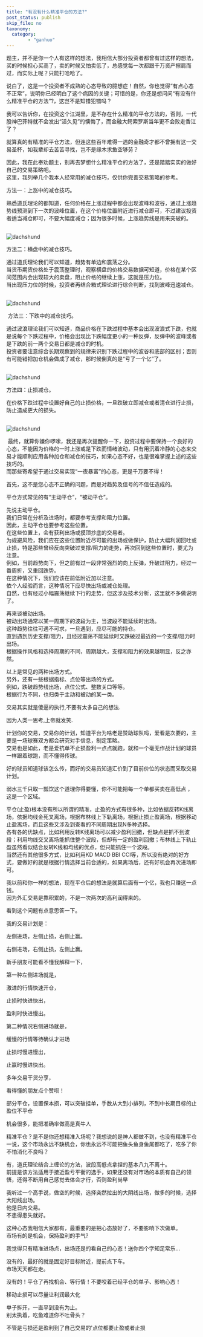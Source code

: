 ```yaml
---
title: "有没有什么精准平仓的方法?"
post_status: publish
skip_file: no
taxonomy:
  category:
        - "ganhuo"
---
```


题主，并不是你一个人有这样的想法，我相信大部分投资者都曾有过这样的想法，买的时候担心买高了，卖的时候又怕卖低了，总感觉每一次都跟千万资产擦肩而过，而实际上呢？只能打哈哈了。

说白了，这是一个投资者不成熟的心态导致的臆想症！自然，你也觉得“有点心态不正常”，说明你已经明白了这个病因的关键；可惜的是，你还是想问问“有没有什么精准平仓的方法”?，这岂不是知错犯错吗？

我可以告诉你，在投资这个江湖里，是不存在什么精准的平仓方法的，否则，一代股神巴菲特就不会发出“活久见”的懊悔了，而金融大鳄索罗斯当年更不会败走香江了？

就算真的有精准的平仓方法，但连这些百年难得一遇的金融奇才都不曾拥有这一交易圣杯，如我辈却去苦苦寻找，岂不是缘木求鱼空够劳？

因此，我在此奉劝题主，别再去梦想什么精准平仓的方法了，还是踏踏实实的做好自己的交易策略吧。  
这里，我列举几个我本人经常用的减仓技巧，仅供你完善交易策略的参考。

方法一：上涨中的减仓技巧。

熟悉道氏理论的都知道，任何价格在上涨过程中都会出现波峰和波谷，通过上涨趋势线预测到下一次的波峰位置，在这个价格位置附近进行减仓即可，不过建议投资者适当减仓即可，不要大幅度减仓；因为很多时候，上涨趋势线是用来突破的。  
 

![dachshund](https://cdn.fendou.la/funstoutiao/2020/11/113737665.png "1.1.png")

方法二：横盘中的减仓技巧。

通过道氏理论我们可以知道，趋势有单边和震荡之分。  
当货币期货价格处于震荡整理时，观察横盘的价格交易数据可知道，价格在某个区间范围内会出现较大的卖盘，阻止价格的继续上涨，这就是压力位。  
当出现压力位的时候，投资者再结合箱式理论进行综合判断，找到波峰迅速减仓。  
 

![dachshund](https://cdn.fendou.la/funstoutiao/2020/11/113746899.png "1.2.png")

 方法三：下跌中的减仓技巧。

通过波浪理论我们可以知道，商品价格在下跌过程中基本会出现波浪式下跌，也就是说每个下跌过程中，价格会出现比下跌幅度更小的一种反弹，反弹中的波峰或者是下跌的前一两个交易日都是减仓的时机。  
投资者要注意综合长期观察到的规律来识别下跌过程中的波谷和底部的区别；否则有可能错把加仓机会做成了减仓，那时候倒真的是“亏了一个亿”了。  
 

![dachshund](https://cdn.fendou.la/funstoutiao/2020/11/113802509.png "1.3.png")

方法四：止损减仓。

在价格下跌过程中设置好自己的止损价格，一旦跌破立即减仓或者清仓进行止损，防止造成更大的损失。  
 

![dachshund](https://cdn.fendou.la/funstoutiao/2020/11/113812165.png "1.png")

 最终，就算你嫌你啰嗦，我还是再次提醒你一下，投资过程中要保持一个良好的心态，不能因为价格的一时上涨或是下跌而情绪波动，只有用沉着冷静的心态来交易才能顺利应用各种加仓和减仓的技巧，如果心态不好，也是很难掌握上述的这些技巧的。  
而那些寄希望于通过交易实现“一夜暴富”的心态，更是千万要不得！

首先，这不是您心态不正确的问题，而是对趋势及信号的不信任造成的。

平仓方式常见的有“主动平仓”，“被动平仓”。

先说主动平仓。  
我们日常在分析及进场时，都要参考支撑和阻力位置。  
因此，主动平仓也要参考这些位置。  
在这些位置上，会有获利出场或摸顶抄底的交易者。  
为规避风险，我们应在这些位置附近尽可能的出场或做保护，防止大幅利润回吐或止损，特是那些曾经反向突破过支撑/阻力的走势，再次回到这些位置时，要尤为注意。  
例如，当前趋势向下，但之前有过一段非常强烈的向上反弹，升破过阻力，经过一番周折，又重回跌势。  
在这种情况下，我们应该在前低附近加以注意。  
依个人经验而言，这种情况下应尽快出场或减仓处理。  
自然，也有经过小幅震荡继续下行的走势，但这涉及技术分析，这里就不多做说明了。

再来谈被动出场。  
被动出场通常以某一周期下的波段为主，当波段不能延续时出场。  
这种趋势往往可遇不可求，一旦遇到，应尽可能的持仓。  
直到遇到历史支撑/阻力，且经过震荡不能延续时又跌破过最近的一个支撑/阻力时出场。  
根据操作风格和选择周期的不同，周期越大，支撑和阻力的效果越明显，反之亦然。

以上是常见的两种出场方式。  
另外，还有一些根据指标、点位等出场的方式。  
例如，跌破趋势线出场，点位公式、整数关口等等。  
根据行为不同，也归类于主动和被动的某一类。

交易其实就是傻逼的执行,不要有太多自己的想法.

因为人类一思考,上帝就发笑.​

计划你的交易，交易你的计划，知道平台为啥老是赞助球队吗，爱看是次要的，主要是一场球赛双方都会研究对手信息，制定策略。  
交易也是如此，老是爱抗单不止损盈利一点点就跑，就和一个毫无作战计划的球员一样跟着球跑，而不懂得传球。

好的球员知道球该怎么传，而好的交易员知道汇价到了目前价位的状态而采取交易计划。

弱水三千只取一瓢饮这个道理你得要懂，你不可能把每一个单都买卖在高低点 ，这是一个区域。

平仓(止盈)根本没有所以所谓的精准，止盈的方式有很多种，比如依据反转K线离场，依据均线金死叉离场，根据布林线上下轨离场，根据止损止盈离场，根据移动止盈离场，而且这些又涉及到查看的不同周期出现N多种选择。  
各有各的优缺点，比如利用反转K线离场可以减少盈利回撤，但缺点是抓不到波段；利用均线交叉离场能抓住整个波段，但却有一定的盈利回撤；布林线上下轨止盈虽然看似结合反转K线和均线的优点，但只能抓住一个波段。  
当然还有其他很多方式，比如利用KD MACD BBI CCI等，所以没有绝对的好方式，要做好的就是根据行情选择当前合适的，如果离场后，还有好机会再次进场即可。

我以前和你一样的想法，现在平仓后的想法是就算后面有一个亿，我也只赚这一点钱。  
因为外汇交易是靠积累的，不是一次两次的高利润得来的。

看到这个问题有点意思答一下。

我的交易计划是：

左侧进场，左侧止损，右侧止赢。

右侧进场，右侧止损，左侧止赢。

新手朋友可能看不懂我解释一下，

第一种左侧进场就是，

激进的行情快速开仓，

止损时快进快出，

盈利时快进慢出。

第二种情况右侧进场就是，

缓慢的行情等待确认才进场

止损时慢进慢出，

止赢时慢进快出。

多年交易干货分享，

看得懂的朋友点个赞呗！

部分平仓，设置保本损，可以突破挂单，手数从大到小排列，不到中长期目标的止盈位不平仓

机会很多，能把准确率做高是真牛人

精准平仓？是不是你还想精准入场呢？我想说的是神人都做不到，也没有精准平仓一说，这个市场永远不缺机会，你也永远不可能把鱼头鱼身鱼尾都吃了，吃多了你不怕消化不良吗？

有，道氏理论结合上缠论的方法，波段高低点拿捏的基本八九不离十。  
前提是该方法适用于接近盈亏平衡的选手，如果还没有对市场的本质有自己的领悟，还得不断用自己感觉去体会才行，否则盈利尚早

我听过一个高手说，做空的时候，选择突然拉出的大阴线出场，做多的时候，选择大阳线出场。  
他是日内交易。  
不患得患失就好。

这种心态我相信大家都有，最重要的是把心态放好了，不要影响下次做单。  
市场有的是机会，保持盈利的手气?

我觉得只有精准进场点，出场还是的看自己的心态！送你四个字知足常乐…

没有的，最好的就是固定好目标附近，提前点下车。  
市场天天都在走。

没有的！平仓了再找机会、等行情！不要咬着已经平仓的单子、影响心态！

移动止损可以尽量让利润最大化

单子拆开，一直平到没有为止。  
别太执着，吃鱼难道你不吐骨头？

不管是亏损还是盈利到了自己交易的'点位都要止盈或者止损
